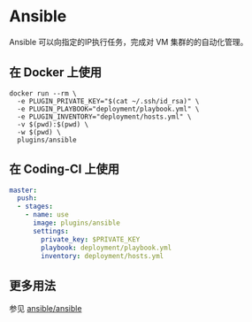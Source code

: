 # Ansible

Ansible 可以向指定的IP执行任务，完成对 VM 集群的的自动化管理。

## 在 Docker 上使用

```shell
docker run --rm \
  -e PLUGIN_PRIVATE_KEY="$(cat ~/.ssh/id_rsa)" \
  -e PLUGIN_PLAYBOOK="deployment/playbook.yml" \
  -e PLUGIN_INVENTORY="deployment/hosts.yml" \
  -v $(pwd):$(pwd) \
  -w $(pwd) \
  plugins/ansible
```

## 在 Coding-CI 上使用

```yml
master:
  push:
  - stages:
    - name: use 
      image: plugins/ansible
      settings:
        private_key: $PRIVATE_KEY
        playbook: deployment/playbook.yml
        inventory: deployment/hosts.yml
```

## 更多用法

参见 [ansible/ansible](https://github.com/ansible/ansible)
